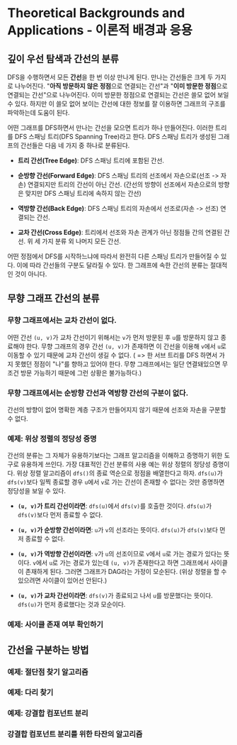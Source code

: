 # Theoretical Backgrounds and Applications - 이론적 배경과 응용

## 깊이 우선 탐색과 간선의 분류

DFS을 수행하면서 모든 **간선**을 한 번 이상 만나게 된다. 만나는 간선들은 크게 두 가지로 나누어진다. "**아직 방문하지 않은 정점**으로 연결되는 간선"과 
"**이미 방문한 정점**으로 연결되는 간선"으로 나누어진다. 이미 방문한 정점으로 연결되는 간선은 쓸모 없어 보일 수 있다. 하지만 이 쓸모 없어 보이는 간선에 대한 정보를 잘 이용하면 그래프의 구조를 파악하는데 도움이 된다.

어떤 그래프를 DFS하면서 만나는 간선을 모으면 트리가 하나 만들어진다. 이러한 트리를 DFS 스패닝 트리(DFS Spanning Tree)라고 한다. DFS 스패닝 트리가 생성된 그래프의 간선들은 다음 네 가지 중 하나로 분류된다.

- **트리 간선(Tree Edge)**: DFS 스패닝 트리에 포함된 간선.

- **순방향 간선(Forward Edge)**: DFS 스패닝 트리의 선조에서 자손으로(선조 -> 자손) 연결되지만 트리의 간선이 아닌 간선. (간선의 방향이 선조에서 자손으로의 방향은 맞지만 DFS 스패닝 트리에 속하지 않는 간선)

- **역방향 간선(Back Edge)**: DFS 스패닝 트리의 자손에서 선조로(자손 -> 선조) 연결되는 간선.

- **교차 간선(Cross Edge)**: 트리에서 선조와 자손 관계가 아닌 정점들 간의 연결된 간선. 위 세 가지 분류 외 나머지 모든 간선.

어떤 정점에서 DFS를 시작하느냐에 따라서 완전히 다른 스패닝 트리가 만들어질 수 있다. 이에 따라 간선들의 구분도 달라질 수 있다. 한 그래프에 속한 간선의 분류는 절대적인 것이 아니다.

## 무향 그래프 간선의 분류

### 무향 그래프에서는 교차 간선이 없다. 
    
어떤 간선 `(u, v)`가 교차 간선이기 위해서는 `v`가 먼저 방문된 후 `u`를 방문하지 않고 종료해야 한다. 무향 그래프의 경우 간선 `(u, v)`가 존재하면 이 간선을 이용해 `v`에서 `u`로 이동할 수 있기 때문에 교차 간선이 생길 수 없다. ( => 한 서브 트리를 DFS 하면서 가지 못했던 정점이 "나"를 향하고 있어야 한다. 무향 그래프에서는 일단 연결돼있으면 무조건 방문 가능하기 때문에 그런 상황은 불가능하다.)

### 무향 그래프에서는 순방향 간선과 역방향 간선의 구분이 없다.

간선의 방향이 없어 명확한 계층 구조가 만들어지지 않기 때문에 선조와 자손을 구분할 수 없다.

### 예제: 위상 정렬의 정당성 증명

간선의 분류는 그 자체가 유용하기보다는 그래프 알고리즘을 이해하고 증명하기 위한 도구로 유용하게 쓰인다. 가장 대표적인 간선 분류의 사용 예는 위상 정렬의 정당성 증명이다. 위상 정렬 알고리즘이 `dfs()`의 종료 역순으로 정점을 배열한다고 하자. `dfs(u)`가 `dfs(v)`보다 일찍 종료할 경우 `u`에서 `v`로 가는 간선이 존재할 수 없다는 것만 증명하면 정당성을 보일 수 있다.

- **`(u, v)`가 트리 간선이라면**: `dfs(u)`에서 `dfs(v)`를 호출한 것이다. `dfs(u)`가 `dfs(v)`보다 먼저 종료할 수 없다.

- **`(u, v)`가 순방향 간선이라면**: `u`가 `v`의 선조라는 뜻이다. `dfs(u)`가 `dfs(v)`보다 먼저 종료할 수 없다.

- **`(u, v)`가 역방향 간선이라면**: `v`가 `u`의 선조이므로 `v`에서 `u`로 가는 경로가 있다는 뜻이다. `v`에서 `u`로 가는 경로가 있는데 `(u, v)`가 존재한다고 하면 그래프에서 사이클이 존재하게 된다. 그러면 그래프가 DAG라는 가정이 모순된다. (위상 정렬을 할 수 있으려면 사이클이 있어선 안된다.)

- **`(u, v)`가 교차 간선이라면**: `dfs(v)`가 종료되고 나서 `u`를 방문했다는 뜻이다. `dfs(u)`가 먼저 종료했다는 것과 모순이다.

### 예제: 사이클 존재 여부 확인하기



## 간선을 구분하는 방법

### 예제: 절단점 찾기 알고리즘

### 예제: 다리 찾기

### 예제: 강결합 컴포넌트 분리

### 강결합 컴포넌트 분리를 위한 타잔의 알고리즘
